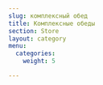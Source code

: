 ```yaml
---
slug: комплексный обед
title: Комплексные обеды
section: Store
layout: category
menu:
  categories:
    weight: 5

---
```

